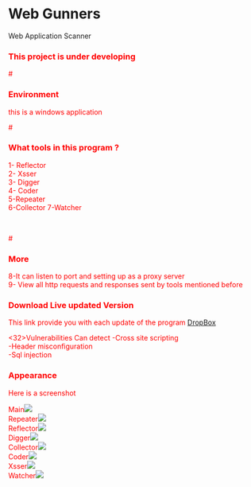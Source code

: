 # Web Gunners <br />
Web Application Scanner 

<font color="red"><h3>This project is under developing</h1>
#<h3> Environment</h3>
this is a windows application<br /> 

#<h3> What tools in this  program ? </h3>
 1- Reflector </br>
 2- Xsser <br>
 3- Digger</br>
 4- Coder</br>
 5-Repeater</br>
 6-Collector
 7-Watcher
 
<br />


#<h3> More </h3>
8-It can listen to port and setting up as a proxy server</br>
9- View all http requests and responses sent by tools mentioned before

<h3>Download Live updated Version</h3>
This link provide you with each update of the program 
<a href='https://www.dropbox.com/s/dpk5j1izdxajqag/Web%20Gunners%20Beta.exe?dl=0' >
DropBox
</a>


<32>Vulnerabilities Can detect</h3>
-Cross site scripting    
-Header misconfiguration </br>
     -Sql injection
<br /> 
<h3> Appearance </h3>
Here is a screenshot
<br /> 


Main<img src='http://i.imgur.com/XiH1jQx.png' /></br>
Repeater<img src='http://i.imgur.com/snyiDkF.png' /></br> 
Reflector<img src='http://i.imgur.com/lBrZFkY.png' /></br>
Digger<img src='http://i.imgur.com/WjfiXWs.png' /></br>
Collector<img src='http://i.imgur.com/Yjsvvcg.png' /></br>
Coder<img src='http://i.imgur.com/dEsxUCC.png' /></br>
Xsser<img src='http://i.imgur.com/9EYHrew.png' /></br>
Watcher<img src='http://i.imgur.com/D3DNOtM.png' /></br>
 

<br /><br /><br /><br /><br /><br /><br /><br /><br /><br /><br /><br /><br /><br /><br />
